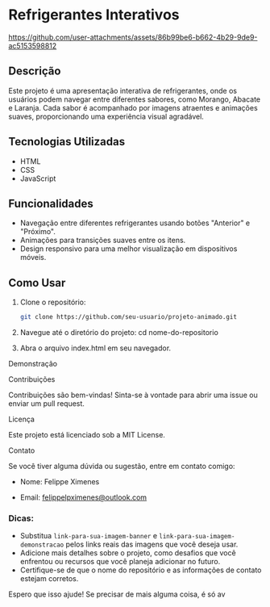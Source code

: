 # Refrigerantes Interativos



https://github.com/user-attachments/assets/86b99be6-b662-4b29-9de9-ac5153598812




## Descrição

Este projeto é uma apresentação interativa de refrigerantes, onde os usuários podem navegar entre diferentes sabores, como Morango, Abacate e Laranja. Cada sabor é acompanhado por imagens atraentes e animações suaves, proporcionando uma experiência visual agradável.

## Tecnologias Utilizadas

- HTML
- CSS
- JavaScript

## Funcionalidades

- Navegação entre diferentes refrigerantes usando botões "Anterior" e "Próximo".
- Animações para transições suaves entre os itens.
- Design responsivo para uma melhor visualização em dispositivos móveis.

## Como Usar

1. Clone o repositório:
   ```bash
   git clone https://github.com/seu-usuario/projeto-animado.git

1. Navegue até o diretório do projeto:
cd nome-do-repositorio

2. Abra o arquivo index.html em seu navegador.

Demonstração

Contribuições

Contribuições são bem-vindas! Sinta-se à vontade para abrir uma issue ou enviar um pull request.

Licença

Este projeto está licenciado sob a MIT License.

Contato

Se você tiver alguma dúvida ou sugestão, entre em contato comigo:

- Nome: Felippe Ximenes

- Email: felippelpximenes@outlook.com


### Dicas:
- Substitua `link-para-sua-imagem-banner` e `link-para-sua-imagem-demonstracao` pelos links reais das imagens que você deseja usar.
- Adicione mais detalhes sobre o projeto, como desafios que você enfrentou ou recursos que você planeja adicionar no futuro.
- Certifique-se de que o nome do repositório e as informações de contato estejam corretos.

Espero que isso ajude! Se precisar de mais alguma coisa, é só av
